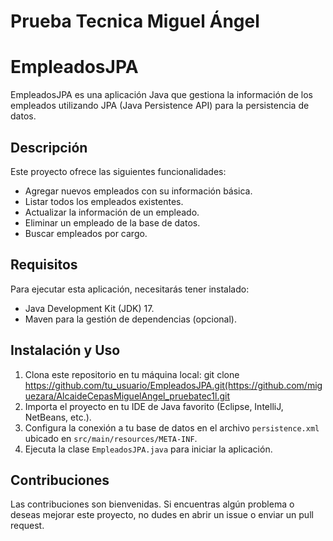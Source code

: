 # Prueba Tecnica Miguel Ángel
# EmpleadosJPA

EmpleadosJPA es una aplicación Java que gestiona la información de los empleados utilizando JPA (Java Persistence API) para la persistencia de datos.

## Descripción

Este proyecto ofrece las siguientes funcionalidades:

- Agregar nuevos empleados con su información básica.
- Listar todos los empleados existentes.
- Actualizar la información de un empleado.
- Eliminar un empleado de la base de datos.
- Buscar empleados por cargo.

## Requisitos

Para ejecutar esta aplicación, necesitarás tener instalado:

- Java Development Kit (JDK) 17.
- Maven para la gestión de dependencias (opcional).

## Instalación y Uso

1. Clona este repositorio en tu máquina local: git clone https://github.com/tu_usuario/EmpleadosJPA.git(https://github.com/miguezara/AlcaideCepasMiguelAngel_pruebatec1l.git
2. Importa el proyecto en tu IDE de Java favorito (Eclipse, IntelliJ, NetBeans, etc.).
3. Configura la conexión a tu base de datos en el archivo `persistence.xml` ubicado en `src/main/resources/META-INF`.
4. Ejecuta la clase `EmpleadosJPA.java` para iniciar la aplicación.

## Contribuciones

Las contribuciones son bienvenidas. Si encuentras algún problema o deseas mejorar este proyecto, no dudes en abrir un issue o enviar un pull request.
